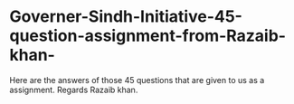 # Governer-Sindh-Initiative-45-question-assignment-from-Razaib-khan-
Here are the answers of those 45 questions that are given to us as a assignment. Regards Razaib khan.

